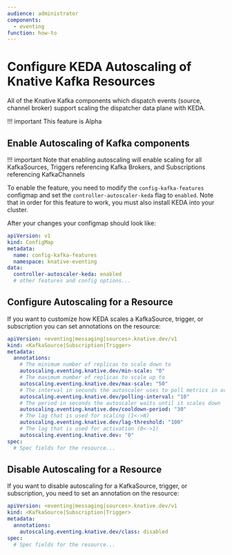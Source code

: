 ```yaml
---
audience: administrator
components:
  - eventing
function: how-to
---
```


# Configure KEDA Autoscaling of Knative Kafka Resources

All of the Knative Kafka components which dispatch events (source, channel broker) support scaling the dispatcher data plane with KEDA.

!!! important
    This feature is Alpha

## Enable Autoscaling of Kafka components

!!! important
    Note that enabling autoscaling will enable scaling for all KafkaSources, Triggers referencing Kafka Brokers, and Subscriptions referencing KafkaChannels

To enable the feature, you need to modify the `config-kafka-features` configmap and set the `controller-autoscaler-keda` flag to `enabled`.
Note that in order for this feature to work, you must also install KEDA into your cluster.

After your changes your configmap should look like:

```yaml
apiVersion: v1
kind: ConfigMap
metadata:
  name: config-kafka-features
  namespace: knative-eventing
data:
  controller-autoscaler-keda: enabled
  # other features and config options...

```

## Configure Autoscaling for a Resource

If you want to customize how KEDA scales a KafkaSource, trigger, or subscription you can set annotations on the resource:

```yaml
apiVersion: <eventing|messaging|sources>.knative.dev/v1
kind: <KafkaSource|Subscription|Trigger>
metadata:
  annotations:
    # The minimum number of replicas to scale down to
    autoscaling.eventing.knative.dev/min-scale: "0"
    # The maximum number of replicas to scale up to
    autoscaling.eventing.knative.dev/max-scale: "50"
    # The interval in seconds the autoscaler uses to poll metrics in order to inform its scaling decisions
    autoscaling.eventing.knative.dev/polling-interval: "10"
    # The period in seconds the autoscaler waits until it scales down
    autoscaling.eventing.knative.dev/cooldown-period: "30"
    # The lag that is used for scaling (1<->N)
    autoscaling.eventing.knative.dev/lag-threshold: "100"
    # The lag that is used for activation (0<->1)
    autoscaling.eventing.knative.dev: "0"
spec:
  # Spec fields for the resource...
```

## Disable Autoscaling for a Resource

If you want to disable autoscaling for a KafkaSource, trigger, or subscription, you need to set an annotation on the resource:

```yaml
apiVersion: <eventing|messaging|sources>.knative.dev/v1
kind: <KafkaSource|Subscription|Trigger>
metadata:
  annotations:
    autoscaling.eventing.knative.dev/class: disabled
spec:
  # Spec fields for the resource...
```
